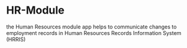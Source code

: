 # HR-Module
the Human Resources module app helps to communicate changes to employment records in Human Resources Records Information System (HRRIS) 
